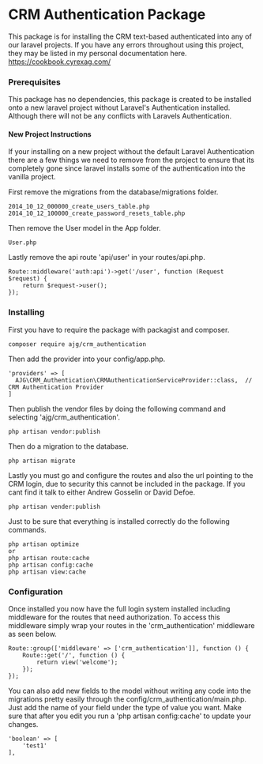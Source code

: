 # CRM Authentication Package

This package is for installing the CRM text-based authenticated into any of our laravel projects.
If you have any errors throughout using this project, they may be listed in my personal documentation here. https://cookbook.cyrexag.com/

### Prerequisites

This package has no dependencies, this package is created to be installed onto a new laravel 
project without Laravel's Authentication installed. Although there will not be any conflicts with Laravels Authentication.

#### New Project Instructions

If your installing on a new project without the default Laravel Authentication there are a few things we need to remove from the project to ensure that its completely gone since laravel installs some of the authentication into the vanilla project.

First remove the migrations from the database/migrations folder.
```
2014_10_12_000000_create_users_table.php
2014_10_12_100000_create_password_resets_table.php
```

Then remove the User model in the App folder.
```
User.php
```

Lastly remove the api route 'api/user' in your routes/api.php.
```
Route::middleware('auth:api')->get('/user', function (Request $request) {
    return $request->user();
});
```

### Installing

First you have to require the package with packagist and composer.
```
composer require ajg/crm_authentication
```

Then add the provider into your config/app.php.
```
'providers' => [
  AJG\CRM_Authentication\CRMAuthenticationServiceProvider::class,  // CRM Authentication Provider
]
```

Then publish the vendor files by doing the following command and selecting 'ajg/crm_authentication'.
```
php artisan vendor:publish
```

Then do a migration to the database.
```
php artisan migrate
```

Lastly you must go and configure the routes and also the url pointing to the CRM login, due to security this 
cannot be included in the package. If you cant find it talk to either Andrew Gosselin or David Defoe.
```
php artisan vender:publish
```

Just to be sure that everything is installed correctly do the following commands.
```
php artisan optimize
or 
php artisan route:cache
php artisan config:cache
php artisan view:cache
```

### Configuration

Once installed you now have the full login system installed including middleware for the routes that need authorization.
To access this middleware simply wrap your routes in the 'crm_authentication' middleware as seen below.
```
Route::group(['middleware' => ['crm_authentication']], function () {
    Route::get('/', function () {
        return view('welcome');
    });
});
```

You can also add new fields to the model without writing any code into the migrations pretty easily through the config/crm_authentication/main.php. Just add the name of your field under the type of value you want. 
Make sure that after you edit you run a 'php artisan config:cache' to update your changes. 
```
'boolean' => [
    'test1'
],
```
